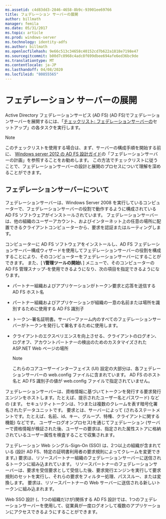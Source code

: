 ```yaml
---
ms.assetid: c4d83dd3-2846-4658-8b9c-93901ee69766
title: フェデレーション サーバーの展開
author: billmath
manager: femila
ms.date: 05/31/2017
ms.topic: article
ms.prod: windows-server
ms.technology: identity-adfs
ms.author: billmath
ms.openlocfilehash: 9e66c513c34658c40152cd7b622a1818e7198e47
ms.sourcegitcommit: b00d7c8968c4adc8f699dbee694afe6ed36bc9de
ms.translationtype: MT
ms.contentlocale: ja-JP
ms.lasthandoff: 04/08/2020
ms.locfileid: "80855565"
---
```

# <a name="deploying-federation-servers"></a>フェデレーション サーバーの展開

Active Directory フェデレーションサービス (AD FS) \(AD FS\)でフェデレーションサーバーを展開するには、「[チェックリスト: フェデレーションサーバーの](Checklist--Setting-Up-a-Federation-Server.md)セットアップ」の各タスクを実行します。  
  
> [!NOTE]  
> このチェックリストを使用する場合は、まず、サーバーの構成手順を開始する前に、 [Windows server 2012 の AD FS 設計ガイド](https://technet.microsoft.com/library/dd807036.aspx)の「フェデレーションサーバーの計画」を参照することをお勧めします。 この方法でチェックリストに従うことで、フェデレーションサーバーの設計と展開のプロセスについて理解を深めることができます。  
  
## <a name="about-federation-servers"></a>フェデレーションサーバーについて  
フェデレーションサーバーは、Windows Server 2008 を実行しているコンピューターで、フェデレーションサーバーの役割で動作するように構成されている AD FS ソフトウェアがインストールされています。 フェデレーションサーバーは、他の組織のユーザーアカウント、およびインターネット上の任意の場所に配置できるクライアントコンピューターから、要求を認証またはルーティングします。  
  
コンピューターに AD FS ソフトウェアをインストールし、AD FS フェデレーションサーバー構成ウィザードを使用してフェデレーションサーバーの役割を構成することにより、そのコンピューターをフェデレーションサーバーにすることができます。 また、[ **\\管理ツールの開始\\** ] メニューで、そのコンピューターの AD FS 管理スナップ\-を使用できるようになり、次の項目を指定できるようになります。  
  
-   パートナー組織およびアプリケーションがトークン要求と応答を送信する AD FS ホスト名  
  
-   パートナー組織およびアプリケーションが組織の一意の名前または場所を識別するために使用する AD FS 識別子  
  
-   トークン\-署名証明書。サーバーファーム内のすべてのフェデレーションサーバーがトークンを発行して署名するために使用します。  
  
-   クライアントのエクスペリエンスを向上させる、クライアントのログオン、ログオフ、アカウントパートナーの検出のためのカスタマイズされた ASP.NET Web ページの場所  
  
    > [!NOTE]  
    > これらのコアユーザーインターフェイス \(UI\) 設定の大部分は、各フェデレーションサーバーの web.config ファイルに含まれています。 AD FS のホスト名と AD FS 識別子の値が web.config ファイルで指定されていません。  
  
フェデレーションサーバーは、資格情報に基づいてトークンを発行する要求発行エンジンをホストします。たとえば、提示されたユーザー名とパスワード\) などの \(ます。 セキュリティトークンは、1つまたは複数のクレームを表す暗号化署名されたデータユニットです。 要求とは、サーバーによって \(されるステートメントです。たとえば、名前、id、キー、グループ、特権、クライアントに関する機能\) などです。 ユーザーログオンプロセス\)を通じてフェデレーション \(サーバーで資格情報が検証された後、ユーザーの要求は、指定された属性ストアに格納されているユーザー属性を検査することで収集されます。  
  
フェデレーション Web シングル\-Sign\-On \(SSO\) は、2つ以上の組織が含まれている \(設計 AD FS、特定の証明書利用者の要求規則によってクレームを変更できます。\) 要求は、リソースパートナー組織のフェデレーションサーバーに送信されるトークンに組み込まれています。 リソースパートナーのフェデレーションサーバーは、要求を受信要求として受信した後、要求発行エンジンを実行して要求規則のセットを実行し、それらの要求をフィルター処理、パススルー、または変換します。 要求は、リソースパートナーの Web サーバーに送信される新しいトークンに組み込まれます。  
  
Web SSO 設計 \(、1つの組織だけが\)関係する AD FS 設計では、1つのフェデレーションサーバーを使用して、従業員が一度ログオンして複数のアプリケーションにアクセスできるようにすることができます。  
  
